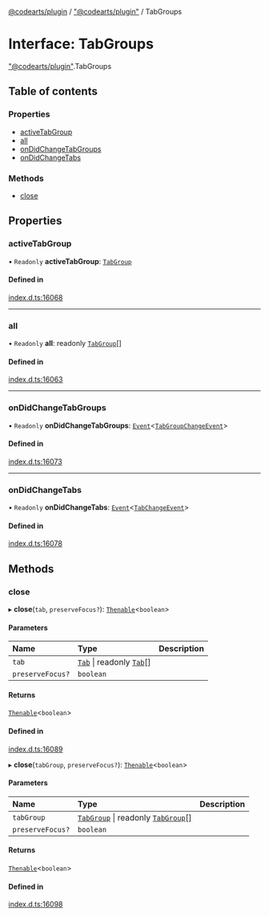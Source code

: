 [@codearts/plugin](../README.md) / ["@codearts/plugin"](../modules/_codearts_plugin_.md) / TabGroups

# Interface: TabGroups

["@codearts/plugin"](../modules/_codearts_plugin_.md).TabGroups

## Table of contents

### Properties

- [activeTabGroup](codearts_plugin_.TabGroups.md#activetabgroup)
- [all](codearts_plugin_.TabGroups.md#all)
- [onDidChangeTabGroups](codearts_plugin_.TabGroups.md#ondidchangetabgroups)
- [onDidChangeTabs](codearts_plugin_.TabGroups.md#ondidchangetabs)

### Methods

- [close](codearts_plugin_.TabGroups.md#close)

## Properties

### activeTabGroup

• `Readonly` **activeTabGroup**: [`TabGroup`](codearts_plugin_.TabGroup.md)

#### Defined in

[index.d.ts:16068](https://github.com/huaweicloud/cloudide-plugin-api/blob/203b986/index.d.ts#L16068)

___

### all

• `Readonly` **all**: readonly [`TabGroup`](codearts_plugin_.TabGroup.md)[]

#### Defined in

[index.d.ts:16063](https://github.com/huaweicloud/cloudide-plugin-api/blob/203b986/index.d.ts#L16063)

___

### onDidChangeTabGroups

• `Readonly` **onDidChangeTabGroups**: [`Event`](codearts_plugin_.Event.md)<[`TabGroupChangeEvent`](codearts_plugin_.TabGroupChangeEvent.md)\>

#### Defined in

[index.d.ts:16073](https://github.com/huaweicloud/cloudide-plugin-api/blob/203b986/index.d.ts#L16073)

___

### onDidChangeTabs

• `Readonly` **onDidChangeTabs**: [`Event`](codearts_plugin_.Event.md)<[`TabChangeEvent`](codearts_plugin_.TabChangeEvent.md)\>

#### Defined in

[index.d.ts:16078](https://github.com/huaweicloud/cloudide-plugin-api/blob/203b986/index.d.ts#L16078)

## Methods

### close

▸ **close**(`tab`, `preserveFocus?`): [`Thenable`](Thenable.md)<`boolean`\>

#### Parameters

| Name | Type | Description |
| :------ | :------ | :------ |
| `tab` | [`Tab`](codearts_plugin_.Tab.md) \| readonly [`Tab`](codearts_plugin_.Tab.md)[] |  |
| `preserveFocus?` | `boolean` |  |

#### Returns

[`Thenable`](Thenable.md)<`boolean`\>

#### Defined in

[index.d.ts:16089](https://github.com/huaweicloud/cloudide-plugin-api/blob/203b986/index.d.ts#L16089)

▸ **close**(`tabGroup`, `preserveFocus?`): [`Thenable`](Thenable.md)<`boolean`\>

#### Parameters

| Name | Type | Description |
| :------ | :------ | :------ |
| `tabGroup` | [`TabGroup`](codearts_plugin_.TabGroup.md) \| readonly [`TabGroup`](codearts_plugin_.TabGroup.md)[] |  |
| `preserveFocus?` | `boolean` |  |

#### Returns

[`Thenable`](Thenable.md)<`boolean`\>

#### Defined in

[index.d.ts:16098](https://github.com/huaweicloud/cloudide-plugin-api/blob/203b986/index.d.ts#L16098)

